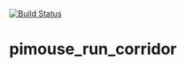 [![Build Status](https://travis-ci.org/kowackie/pimouse_run_corridor.svg?branch=main)](https://travis-ci.org/kowackie/pimouse_run_corridor)
# pimouse_run_corridor
